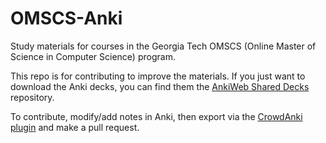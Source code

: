 # OMSCS-Anki

Study materials for courses in the Georgia Tech OMSCS (Online Master of Science in Computer Science) program.

This repo is for contributing to improve the materials. If you just want to download the Anki decks, you can find them the [AnkiWeb Shared Decks](https://ankiweb.net/shared/byauthor/1983308770) repository.

To contribute, modify/add notes in Anki, then export via the [CrowdAnki plugin](https://ankiweb.net/shared/info/1788670778) and make a pull request.
